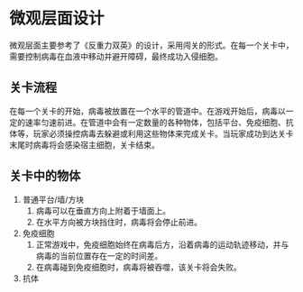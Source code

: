 # 微观层面设计

微观层面主要参考了《反重力双英》的设计，采用闯关的形式。在每一个关卡中，需要控制病毒在血液中移动并避开障碍，最终成功入侵细胞。

## 关卡流程

在每一个关卡的开始，病毒被放置在一个水平的管道中。在游戏开始后，病毒以一定的速率匀速前进。在管道中会有一定数量的各种物体，包括平台、免疫细胞、抗体等，玩家必须操控病毒去躲避或利用这些物体来完成关卡。当玩家成功到达关卡末尾时病毒将会感染宿主细胞，关卡结束。

## 关卡中的物体

1. 普通平台/墙/方块
   1. 病毒可以在垂直方向上附着于墙面上。
   2. 在水平方向被方块挡住时，病毒将会停止前进。
2. 免疫细胞
   1. 正常游戏中，免疫细胞始终在病毒后方，沿着病毒的运动轨迹移动，并与病毒的当前位置存在一定的时间差。
   2. 在病毒碰到免疫细胞时，病毒将被吞噬，该关卡将会失败。
3. 抗体

